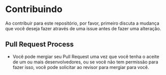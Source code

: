 # Contribuindo

Ao contribuir para este repositório, por favor, primeiro discuta a mudança que você deseja fazer através de uma issue 
antes de fazer uma alteração.


## Pull Request Process

- Você pode mergiar seu Pull Request uma vez que você tenha o aceite de um ou mais desenvolvedores, ou se você não tem permissão para fazer isso, você pode solicitar ao revisor para mergiar para você.

